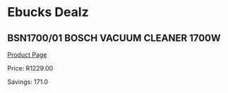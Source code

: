 
# Ebucks Dealz
## BSN1700/01 BOSCH VACUUM CLEANER 1700W
[Product Page](https://www.ebucks.com/web/shop/productSelected.do?prodId=1173016196&catId=998409624)

Price: R1229.00

Savings: 171.0


	